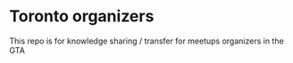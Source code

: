 # Toronto organizers
This repo is for knowledge sharing / transfer for meetups organizers in the GTA
